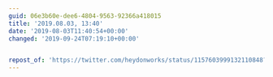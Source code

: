 ```yaml
---
guid: 06e3b60e-dee6-4804-9563-92366a418015
title: '2019.08.03, 13:40'
date: '2019-08-03T11:40:54+00:00'
changed: '2019-09-24T07:19:10+00:00'


repost_of: 'https://twitter.com/heydonworks/status/1157603999132110848?s=09'
---
```


